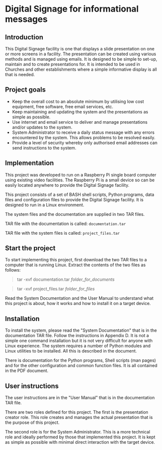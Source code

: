 # Digital Signage for informational messages

## Introduction
This Digital Signage facility is one that displays a slide presentation on one or more screens in a facility. The presentation can be created using various methods and is managed using emails. It is designed to be simple to set-up, maintain and to create presentations for.
It is intended to be used in Churches and other establishments where a simple informative 
display is all that is needed.

## Project goals
  * Keep the overall cost to an absolute minimum by utilising low cost equipment, free software, free email services, etc.
  * Keep maintaining and updating the system and the presentations as simple as possible.
  * Use internet and email service to deliver and manage presentations and/or updates to the system.
  * System Administrator to receive a daily status message with any errors encountered by the system. This allows problems to be resolved easily.
  * Provide a level of security whereby only authorised email addresses can send instructions to the system.
 
## Implementation
This project was developed to run on a Raspberry Pi single board computer using existing video facilities. The Raspberry Pi is a small device so can be easily located anywhere to provide the Digital Signage facility.

This project consists of a set of BASH shell scripts, Python programs, data files and configuration
files to provide the Digital Signage facility. It is designed to run in a Linux environment.

The system files and the documentation are supplied in two TAR files.

TAR file with the documentation is called:  `documentation.tar`

TAR file with the system files is called:  `project_files.tar`

## Start the project
To start implementing this project, first download the two TAR files to a computer that is running Linux. 
Extract the contents of the two files as follows:

> tar -xvf  documentation.tar  *folder_for_documents*

> tar -xvf  project_files.tar  *folder_for_files*

Read the System Documentation and the User Manual to understand what this project is about, how it works and how to install it on a target device.

## Installation
To install the system, please read the "System Documentation" that is in the documentation TAR file.
Follow the instructions in Appendix D. It is not a simple one command installation but it
is not very difficult for anyone with Linux experience.
The system requires a number of Python modules and Linux utilities to be installed. All this
is described in the document.

There is documentation for the Python programs, Shell scripts (man pages) and for the other configuration and common function files. It is all contained in the PDF document.

## User instructions
The user instructions are in the "User Manual" that is in the documentation TAR file.

There are two roles defined for this project. The first is the presentation creator role.
This role creates and manages the actual presentation that is the purpose of this project.

The second role is for the System Administrator. This is a more technical role and ideally
performed by those that implemented this project. It is kept as simple as possible with
minimal direct interaction with the target device.




